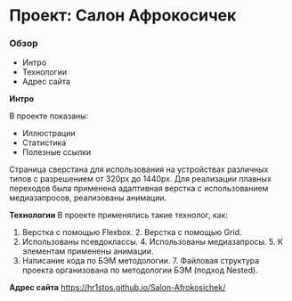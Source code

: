 # Проект: Салон Афрокосичек

### Обзор
* Интро
* Технологии
* Адрес сайта

**Интро**

В проекте показаны:
* Иллюстрации
* Статистика
* Полезные ссылки

Страница сверстана для использования на устройствах различных типов с разрешением от 320px до 1440px. Для реализации плавных переходов была применена адаптивная верстка с использованием медиазапросов, реализованы анимации.

**Технологии**
   В проекте применялись такие технолог, как:
   1. Верстка с помощью Flexbox.
	 2. Верстка с помощью Grid.
   3. Использованы псевдоклассы.
	 4. Использованы медиазапросы.
	 5. К элементам применены анимации.
   6. Написание кода по БЭМ методологии.
	 7. Файловая структура проекта организована по методологии БЭМ (подход Nested).

**Адрес сайта**
https://hr1stos.github.io/Salon-Afrokosichek/